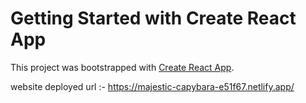 # Getting Started with Create React App

This project was bootstrapped with [Create React App](https://github.com/facebook/create-react-app).

website deployed url :- https://majestic-capybara-e51f67.netlify.app/
